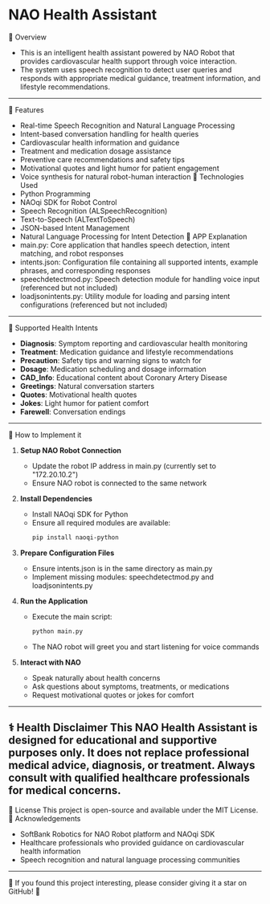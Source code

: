 # NAO Health Assistant
📖 Overview
- This is an intelligent health assistant powered by NAO Robot that provides cardiovascular health support through voice interaction.
- The system uses speech recognition to detect user queries and responds with appropriate medical guidance, treatment information, and lifestyle recommendations.
-------------------------------------------------------------------------------------------------------------------------------------------------------------------------------------------------------------------
🔖 Features
- Real-time Speech Recognition and Natural Language Processing
- Intent-based conversation handling for health queries
- Cardiovascular health information and guidance
- Treatment and medication dosage assistance
- Preventive care recommendations and safety tips
- Motivational quotes and light humor for patient engagement
- Voice synthesis for natural robot-human interaction
🧰 Technologies Used
- Python Programming
- NAOqi SDK for Robot Control
- Speech Recognition (ALSpeechRecognition)
- Text-to-Speech (ALTextToSpeech)
- JSON-based Intent Management
- Natural Language Processing for Intent Detection
📂 APP Explanation
- main.py: Core application that handles speech detection, intent matching, and robot responses
- intents.json: Configuration file containing all supported intents, example phrases, and corresponding responses
- speechdetectmod.py: Speech detection module for handling voice input (referenced but not included)
- loadjsonintents.py: Utility module for loading and parsing intent configurations (referenced but not included)
-------------------------------------------------------------------------------------------------------------------------------------------------------------------------------------------------------------------
🏥 Supported Health Intents
- **Diagnosis**: Symptom reporting and cardiovascular health monitoring
- **Treatment**: Medication guidance and lifestyle recommendations  
- **Precaution**: Safety tips and warning signs to watch for
- **Dosage**: Medication scheduling and dosage information
- **CAD_Info**: Educational content about Coronary Artery Disease
- **Greetings**: Natural conversation starters
- **Quotes**: Motivational health quotes
- **Jokes**: Light humor for patient comfort
- **Farewell**: Conversation endings
-------------------------------------------------------------------------------------------------------------------------------------------------------------------------------------------------------------------
📱 How to Implement it
1. **Setup NAO Robot Connection**
   - Update the robot IP address in main.py (currently set to "172.20.10.2")
   - Ensure NAO robot is connected to the same network

2. **Install Dependencies**
   - Install NAOqi SDK for Python
   - Ensure all required modules are available:
     ```bash
     pip install naoqi-python
     ```

3. **Prepare Configuration Files**
   - Ensure intents.json is in the same directory as main.py
   - Implement missing modules: speechdetectmod.py and loadjsonintents.py

4. **Run the Application**
   - Execute the main script:
     ```bash
     python main.py
     ```
   - The NAO robot will greet you and start listening for voice commands

5. **Interact with NAO**
   - Speak naturally about health concerns
   - Ask questions about symptoms, treatments, or medications
   - Request motivational quotes or jokes for comfort
-------------------------------------------------------------------------------------------------------------------------------------------------------------------------------------------------------------------
⚕️ Health Disclaimer
This NAO Health Assistant is designed for educational and supportive purposes only. It does not replace professional medical advice, diagnosis, or treatment. Always consult with qualified healthcare professionals for medical concerns.
-------------------------------------------------------------------------------------------------------------------------------------------------------------------------------------------------------------------
📜 License
This project is open-source and available under the MIT License.
💯 Acknowledgements
- SoftBank Robotics for NAO Robot platform and NAOqi SDK
- Healthcare professionals who provided guidance on cardiovascular health information
- Speech recognition and natural language processing communities
------------------------------------------------------------------------------------------------------------------------------------------------------------------------------------------------------------------
🌟 If you found this project interesting, please consider giving it a star on GitHub! 🌟
